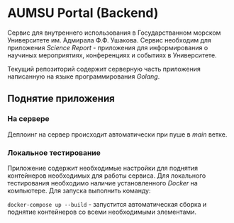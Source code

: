 # AUMSU Portal (Backend)

Сервис для внутреннего использования в Государстванном морском Университете им. Адмирала Ф.Ф. Ушакова.
Сервис необходим для приложения _Science Report_ - приложения для информирования о научиных мероприятиях, конференциях
и событиях в Университете.

Текущий репозиторий содержит серверную часть приложения написанную на языке программирования _Golang_.

## Поднятие приложения

### На сервере

Деплоинг на сервер происходит автоматически при пуше в _main_ ветке.

### Локальное тестирование

Приложение содержит необходимые настройки для поднятия контейнеров необходимых для работы сервиса.
Для локального тестирования необходимо наличие установленного _Docker_ на компьютере.
Для запуска выполнить команду:

`docker-compose up --build` - запустится автоматическая сборка и поднятие контейнеров со всеми необходимыми элементами.

